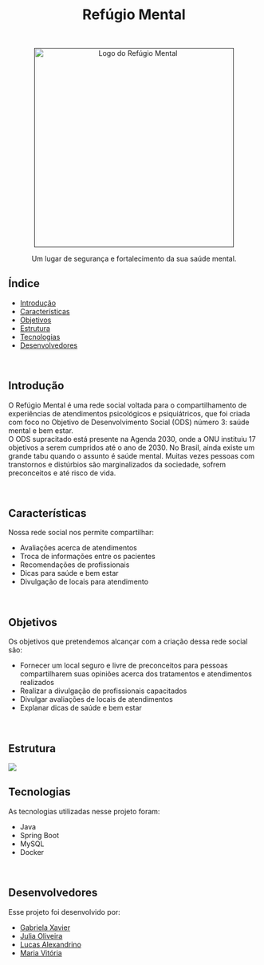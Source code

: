 <h1 align="center"> Refúgio Mental </h1> <br>
<p align="center">
  <a href="" alt="link do deploy">
    <img alt="Logo do Refúgio Mental" title="Refúgio-Mental" src="img\logo-rm-sf.png" width="400">
  </a>
</p>

<p align="center">
 Um lugar de segurança e fortalecimento da sua saúde mental.
</p>

## Índice

- [Introdução](#introducao)
- [Características](#caracteristicas)
- [Objetivos](#objetivos)
- [Estrutura](#estrutura)
- [Tecnologias](#tecnologias)
- [Desenvolvedores](#desenvolvedores)

<br />

## Introdução

  O Refúgio Mental é uma rede social voltada para o compartilhamento de experiências de atendimentos psicológicos e psiquiátricos, que foi criada com foco no Objetivo de Desenvolvimento Social (ODS) número 3: saúde mental e bem estar.<br>
  O ODS supracitado está presente na Agenda 2030, onde a ONU instituiu 17 objetivos a serem cumpridos até o ano de 2030. No Brasil, ainda existe um grande tabu quando o assunto é saúde mental. Muitas vezes pessoas com transtornos e distúrbios são marginalizados da sociedade, sofrem preconceitos e até risco de vida. <br>

<br>

## Características

Nossa rede social nos permite compartilhar:

* Avaliações acerca de atendimentos
* Troca de informações entre os pacientes
* Recomendações de profissionais 
* Dicas para saúde e bem estar
* Divulgação de locais para atendimento

<br />


## Objetivos

Os objetivos que pretendemos alcançar com a criação dessa rede social são:
* Fornecer um local seguro e livre de preconceitos para pessoas compartilharem suas opiniões acerca dos tratamentos e atendimentos realizados
* Realizar a divulgação de profissionais capacitados
* Divulgar avaliações de locais de atendimentos
* Explanar dicas de saúde e bem estar




<br />

## Estrutura

<img src="img\der.png">

<br />

## Tecnologias

As tecnologias utilizadas nesse projeto foram: 
* Java
* Spring Boot
* MySQL
* Docker

<br />

## Desenvolvedores

Esse projeto foi desenvolvido por: 
* [Gabriela Xavier](https://github.com/gabrielaxst)
* [Julia Oliveira](https://github.com/JuliaOliveira-Dev)
* [Lucas Alexandrino](https://github.com/lucas-alexandrino)
* [Maria Vitória](https://github.com/mavisly)

